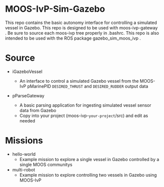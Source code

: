 # MOOS-IvP-Sim-Gazebo

This repo contains the basic autonomy interface for controlling a simulated vessel in Gazebo. This repo is designed to be used with moos-ivp-gateway <link>. Be sure to source each moos-ivp tree properly in .bashrc. This repo is also intended to be used with the ROS package gazebo_sim_moos_ivp <link>. 

# Source 
  * iGazeboVessel
    * An interface to control a simulated Gazebo vessel from the MOOS-IvP pMarinePID `DESIRED_THRUST` and `DESIRED_RUDDER` output data

  * pParseGateway
    * A basic parsing application for ingesting simulated vessel sensor data from Gazebo
    * Copy into your project (moos-ivp-`your-project`/src) and edit as needed

# Missions
  * hello-world
    * Example mission to explore a single vessel in Gazebo controlled by a single MOOS communitys
  * multi-robot
    * Example mission to explore controlling two vessels in Gazebo using MOOS-IvP
